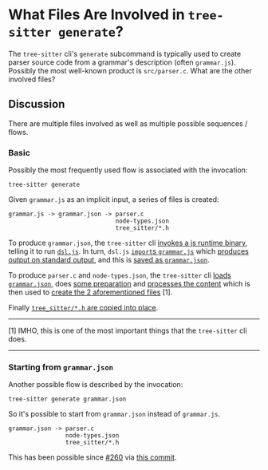 # What Files Are Involved in `tree-sitter generate`?

The `tree-sitter` cli's `generate` subcommand is typically used to
create parser source code from a grammar's description (often
`grammar.js`).  Possibly the most well-known product is
`src/parser.c`.  What are the other involved files?

## Discussion

There are multiple files involved as well as multiple possible
sequences / flows.

### Basic

Possibly the most frequently used flow is associated with the invocation:

```
tree-sitter generate
```

Given `grammar.js` as an implicit input, a series of files is created:

```
grammar.js -> grammar.json -> parser.c
                              node-types.json
                              tree_sitter/*.h
```

To produce `grammar.json`, the `tree-sitter` cli [invokes
a js runtime binary](https://github.com/tree-sitter/tree-sitter/blob/eaa10b279f208b47f65e77833d65763f072f3030/crates/generate/src/generate.rs#L359),
telling it to run
[`dsl.js`](https://github.com/tree-sitter/tree-sitter/blob/eaa10b279f208b47f65e77833d65763f072f3030/crates/generate/src/dsl.js).
In turn, `dsl.js` [`import`s
`grammar.js`](https://github.com/tree-sitter/tree-sitter/blob/eaa10b279f208b47f65e77833d65763f072f3030/crates/generate/src/dsl.js#L540)
which [produces output on standard
output](https://github.com/tree-sitter/tree-sitter/blob/eaa10b279f208b47f65e77833d65763f072f3030/crates/generate/src/dsl.js#L547-L550),
and this is [saved as
`grammar.json`](https://github.com/tree-sitter/tree-sitter/blob/eaa10b279f208b47f65e77833d65763f072f3030/crates/generate/src/generate.rs#L190).

To produce `parser.c` and `node-types.json`, the `tree-sitter` cli
[loads
`grammar.json`](https://github.com/tree-sitter/tree-sitter/blob/eaa10b279f208b47f65e77833d65763f072f3030/crates/generate/src/generate.rs#L180),
does [some
preparation](https://github.com/tree-sitter/tree-sitter/blob/eaa10b279f208b47f65e77833d65763f072f3030/crates/generate/src/generate.rs#L199-L207)
and [processes the
content](https://github.com/tree-sitter/tree-sitter/blob/eaa10b279f208b47f65e77833d65763f072f3030/crates/generate/src/generate.rs#L210-L218)
which is then used to [create the 2 aforementioned
files](https://github.com/tree-sitter/tree-sitter/blob/eaa10b279f208b47f65e77833d65763f072f3030/crates/generate/src/generate.rs#L220-L221)
[1].

Finally [`tree_sitter/*.h` are copied into
place](https://github.com/tree-sitter/tree-sitter/blob/eaa10b279f208b47f65e77833d65763f072f3030/crates/generate/src/generate.rs#L222-L224).

---

[1] IMHO, this is one of the most important things that the
`tree-sitter` cli does.

---

### Starting from `grammar.json`

Another possible flow is described by the invocation:

```
tree-sitter generate grammar.json
```

So it's possible to start from `grammar.json` instead of `grammar.js`.

```
grammar.json -> parser.c
                node-types.json
                tree_sitter/*.h
```

This has been possible since
[#260](https://github.com/tree-sitter/tree-sitter/pull/260) via [this
commit](https://github.com/tree-sitter/tree-sitter/commit/def5884b59495fbe3ff199f199eee58731f5398e).

